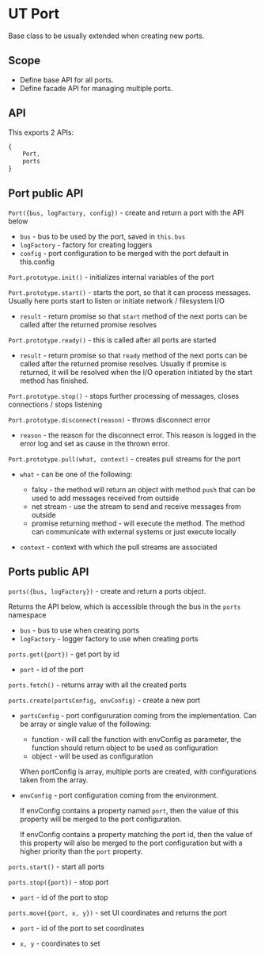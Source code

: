 # UT Port

Base class to be usually extended when creating new ports.

## Scope

- Define base API for all ports.
- Define facade API for managing multiple ports.

## API

This exports 2 APIs:

```javascript
{
    Port,
    ports
}
```

## Port public API

```Port({bus, logFactory, config})``` - create and return a port with the API below

- ```bus``` - bus to be used by the port, saved in ```this.bus```
- ```logFactory``` - factory for creating loggers
- ```config``` - port configuration to be merged with the port default in this.config

```Port.prototype.init()``` - initializes internal variables of the port

```Port.prototype.start()``` - starts the port, so that it can process messages.
  Usually here ports start to listen or initiate network / filesystem I/O

- ```result``` - return promise so that ```start``` method of the next ports
  can be called after the returned promise resolves

```Port.prototype.ready()``` - this is called after all ports are started

- ```result``` - return promise so that ```ready``` method of the next ports
  can be called after the returned promise resolves. Usually if promise is
  returned, it will be resolved when the I/O operation initiated by the start
  method has finished.

```Port.prototype.stop()``` - stops further processing of messages, closes
connections / stops listening

```Port.prototype.disconnect(reason)``` - throws disconnect error

- ```reason``` - the reason for the disconnect error. This reason is logged in
  the error log and set as cause in the thrown error.

```Port.prototype.pull(what, context)``` - creates pull streams for the port

- ```what``` - can be one of the following:
  - falsy - the method will return an object with method ```push``` that can
  be used to add messages received from outside
  - net stream - use the stream to send and receive messages from outside
  - promise returning method - will execute the method. The method can
  communicate with external systems or just execute locally

- ```context``` - context with which the pull streams are associated

## Ports public API

```ports({bus, logFactory})``` - create and return a ports object.

Returns the API below, which is accessible through the bus in the ```ports``` namespace

- ```bus``` - bus to use when creating ports
- ```logFactory``` - logger factory to use when creating ports

```ports.get({port})``` - get port by id

- ```port``` - id of the port

```ports.fetch()``` - returns array with all the created ports

```ports.create(portsConfig, envConfig)``` - create a new port

- ```portsConfig``` - port configururation coming from the implementation.
  Can be array or single value of the following:
  - function - will call the function with envConfig as parameter, the function
  should return object to be used as configuration
  - object - will be used as configuration

  When portConfig is array, multiple ports are created, with configurations
  taken from the array.

- ```envConfig``` - port configuration coming from the environment.

  If envConfig contains a property named `port`, then the value of
  this property will be merged to the port configuration.

  If envConfig contains a property matching the port id, then the value of
  this property will also be merged to the port configuration but with a higher priority than the `port` property.

```ports.start()``` - start all ports

```ports.stop({port})``` - stop port

- ```port``` - id of the port to stop

```ports.move({port, x, y})``` - set UI coordinates and returns the port

- ```port``` - id of the port to set coordinates

- ```x, y``` - coordinates to set
